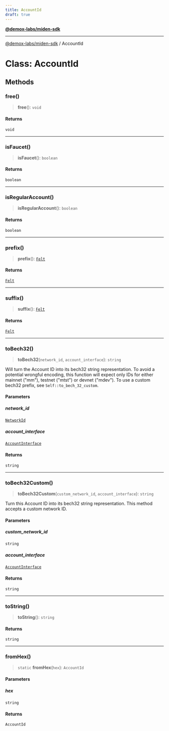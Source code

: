 ```yaml
---
title: AccountId
draft: true
---
```


[**@demox-labs/miden-sdk**](../index)

***

[@demox-labs/miden-sdk](../index) / AccountId

# Class: AccountId

## Methods

### free()

> **free**(): `void`

#### Returns

`void`

***

### isFaucet()

> **isFaucet**(): `boolean`

#### Returns

`boolean`

***

### isRegularAccount()

> **isRegularAccount**(): `boolean`

#### Returns

`boolean`

***

### prefix()

> **prefix**(): [`Felt`](Felt)

#### Returns

[`Felt`](Felt)

***

### suffix()

> **suffix**(): [`Felt`](Felt)

#### Returns

[`Felt`](Felt)

***

### toBech32()

> **toBech32**(`network_id`, `account_interface`): `string`

Will turn the Account ID into its bech32 string representation. To avoid a potential
wrongful encoding, this function will expect only IDs for either mainnet ("mm"),
testnet ("mtst") or devnet ("mdev"). To use a custom bech32 prefix, see
`Self::to_bech_32_custom`.

#### Parameters

##### network\_id

[`NetworkId`](../enumerations/NetworkId)

##### account\_interface

[`AccountInterface`](../enumerations/AccountInterface)

#### Returns

`string`

***

### toBech32Custom()

> **toBech32Custom**(`custom_network_id`, `account_interface`): `string`

Turn this Account ID into its bech32 string representation. This method accepts a custom
network ID.

#### Parameters

##### custom\_network\_id

`string`

##### account\_interface

[`AccountInterface`](../enumerations/AccountInterface)

#### Returns

`string`

***

### toString()

> **toString**(): `string`

#### Returns

`string`

***

### fromHex()

> `static` **fromHex**(`hex`): `AccountId`

#### Parameters

##### hex

`string`

#### Returns

`AccountId`
